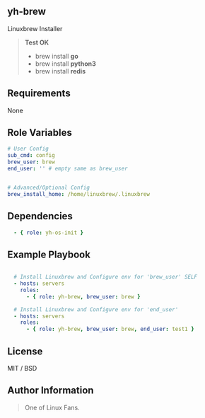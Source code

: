 ## yh-brew


Linuxbrew Installer

>
> **Test OK**
> - brew install **go**
> - brew install **python3**
> - brew install **redis**
>

## Requirements

None

## Role Variables

```yaml
# User Config
sub_cmd: config
brew_user: brew
end_user: '' # empty same as brew_user


# Advanced/Optional Config
brew_install_home: /home/linuxbrew/.linuxbrew

```

## Dependencies
```yaml
  - { role: yh-os-init }
```

## Example Playbook
```yaml

  # Install Linuxbrew and Configure env for 'brew_user' SELF
  - hosts: servers
    roles:
      - { role: yh-brew, brew_user: brew }

  # Install Linuxbrew and Configure env for 'end_user'
  - hosts: servers
    roles:
      - { role: yh-brew, brew_user: brew, end_user: test1 }
```

## License

MIT / BSD


## Author Information
> One of Linux Fans.
